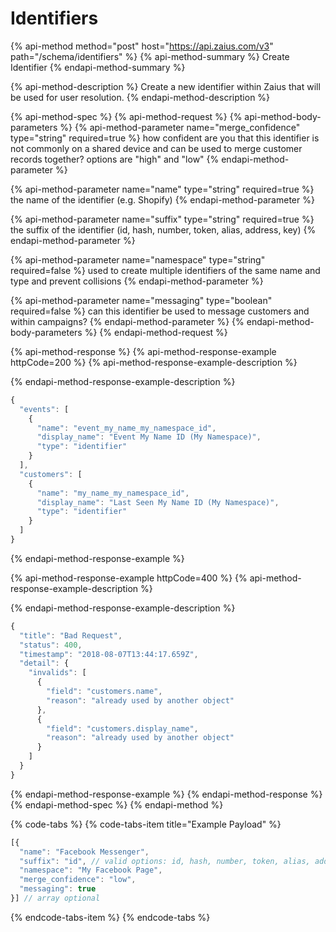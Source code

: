 # Identifiers

{% api-method method="post" host="https://api.zaius.com/v3" path="/schema/identifiers" %}
{% api-method-summary %}
Create Identifier
{% endapi-method-summary %}

{% api-method-description %}
Create a new identifier within Zaius that will be used for user resolution.
{% endapi-method-description %}

{% api-method-spec %}
{% api-method-request %}
{% api-method-body-parameters %}
{% api-method-parameter name="merge\_confidence" type="string" required=true %}
how confident are you that this identifier is not commonly on a shared device and can be used to merge customer records together? options are "high" and "low"
{% endapi-method-parameter %}

{% api-method-parameter name="name" type="string" required=true %}
the name of the identifier \(e.g. Shopify\)
{% endapi-method-parameter %}

{% api-method-parameter name="suffix" type="string" required=true %}
the suffix of the identifier \(id, hash, number, token, alias, address, key\)
{% endapi-method-parameter %}

{% api-method-parameter name="namespace" type="string" required=false %}
used to create multiple identifiers of the same name and type and prevent collisions
{% endapi-method-parameter %}

{% api-method-parameter name="messaging" type="boolean" required=false %}
can this identifier be used to message customers and within campaigns?
{% endapi-method-parameter %}
{% endapi-method-body-parameters %}
{% endapi-method-request %}

{% api-method-response %}
{% api-method-response-example httpCode=200 %}
{% api-method-response-example-description %}

{% endapi-method-response-example-description %}

```javascript
{
  "events": [
    {
      "name": "event_my_name_my_namespace_id",
      "display_name": "Event My Name ID (My Namespace)",
      "type": "identifier"
    }
  ],
  "customers": [
    {
      "name": "my_name_my_namespace_id",
      "display_name": "Last Seen My Name ID (My Namespace)",
      "type": "identifier"
    }
  ]
}
```
{% endapi-method-response-example %}

{% api-method-response-example httpCode=400 %}
{% api-method-response-example-description %}

{% endapi-method-response-example-description %}

```javascript
{
  "title": "Bad Request",
  "status": 400,
  "timestamp": "2018-08-07T13:44:17.659Z",
  "detail": {
    "invalids": [
      {
        "field": "customers.name",
        "reason": "already used by another object"
      },
      {
        "field": "customers.display_name",
        "reason": "already used by another object"
      }
    ]
  }
}
```
{% endapi-method-response-example %}
{% endapi-method-response %}
{% endapi-method-spec %}
{% endapi-method %}

{% code-tabs %}
{% code-tabs-item title="Example Payload" %}
```javascript
[{
  "name": "Facebook Messenger",
  "suffix": "id", // valid options: id, hash, number, token, alias, address, key
  "namespace": "My Facebook Page",
  "merge_confidence": "low",
  "messaging": true
}] // array optional
```
{% endcode-tabs-item %}
{% endcode-tabs %}



